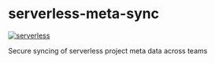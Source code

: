# serverless-meta-sync

[![serverless](http://public.serverless.com/badges/v3.svg)](http://www.serverless.com)

Secure syncing of serverless project meta data across teams
